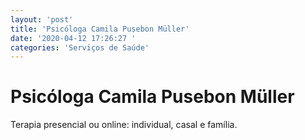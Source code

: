 ```yaml
---
layout: 'post'
title: 'Psicóloga Camila Pusebon Müller'
date: '2020-04-12 17:26:27 '
categories: 'Serviços de Saúde'
---
```


# Psicóloga Camila Pusebon Müller

Terapia presencial ou online: individual, casal e família.
